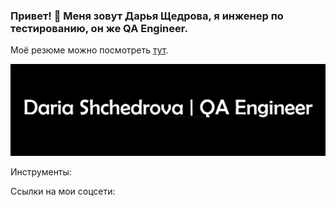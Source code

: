 ### Привет! 👋 Меня зовут Дарья Щедрова, я инженер по тестированию, он же QA Engineer. 

Моё резюме можно посмотреть <a href ="https://hh.ru/resume/66101d52ff0b05a0b10039ed1f783350663145">тут<a>.


![Заголовок](https://github.com/dashchedrova/dashchedrova/blob/main/assets/GIT%20%D0%B7%D0%B0%D1%81%D1%82%D0%B0%D0%B2%D0%BA%D0%B0.png)

Инструменты:

Ссылки на мои соцсети:
